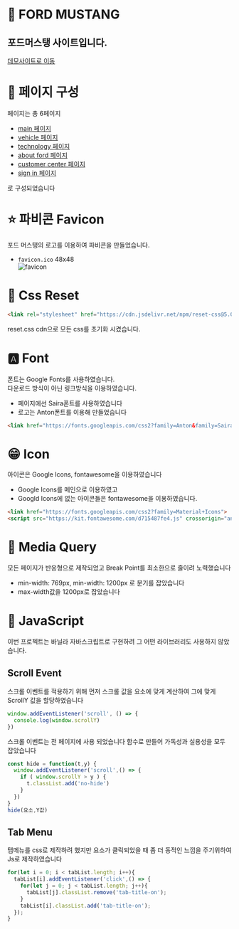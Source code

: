 # 🚗 FORD MUSTANG
## 포드머스탱 사이트입니다.
[데모사이트로 이동](https://zuniiiford.netlify.app)
# 📃 페이지 구성
페이지는 총 6페이지
- [main 페이지](https://zuniiiford.netlify.app/)
- [vehicle 페이지](https://zuniiiford.netlify.app/components/vehicle.html)
- [technology 페이지](https://zuniiiford.netlify.app/components/tech.html)
- [about ford 페이지](https://zuniiiford.netlify.app/components/company.html)
- [customer center 페이지](https://zuniiiford.netlify.app/components/cc.html)
- [sign in 페이지](https://zuniiiford.netlify.app/components/signin.html)  

  
로 구성되었습니다
# ⭐ 파비콘 Favicon
포드 머스탱의 로고를 이용하여 파비콘을 만들었습니다.  
- `favicon.ico` 48x48  
![favicon](./favicon.ico)
# 📌 Css Reset
```html  
<link rel="stylesheet" href="https://cdn.jsdelivr.net/npm/reset-css@5.0.1/reset.min.css" />
```
reset.css cdn으로 모든 css를 초기화 시켰습니다.
# 🅰 Font
폰트는 Google Fonts를 사용하였습니다.  
다운로드 방식이 아닌 링크방식을 이용하였습니다.
- 페이지에선 Saira폰트를 사용하였습니다
- 로고는 Anton폰트를 이용해 만들었습니다
```html
<link href="https://fonts.googleapis.com/css2?family=Anton&family=Saira:wght@300;400;500;600&display=swap" rel="stylesheet">
```

# 😁 Icon
아이콘은 Google Icons, fontawesome을 이용하였습니다
- Google Icons를 메인으로 이용하였고
- Googld Icons에 없는 아이콘들은 fontawesome을 이용하였습니다.

```html
<link href="https://fonts.googleapis.com/css2?family=Material+Icons">
<script src="https://kit.fontawesome.com/d715487fe4.js" crossorigin="anonymous"></script>
```
# 🔹 Media Query
모든 페이지가 반응형으로 제작되었고
Break Point를 최소한으로 줄이려 노력했습니다
- min-width: 769px, min-width: 1200px 로 분기를 잡았습니다 
- max-width값을 1200px로 잡았습니다

# 🍋 JavaScript
이번 프로젝트는 바닐라 자바스크립트로 구현하려 그 어떤 라이브러리도 사용하지 않았습니다.
## Scroll Event
스크롤 이벤트를 적용하기 위해 먼저 스크롤 값을 요소에 맞게 계산하여 그에 맞게 ScrollY 값을 할당하였습니다
```javascript
window.addEventListener('scroll', () => {
  console.log(window.scrollY)
})
```
스크롤 이벤트는 전 페이지에 사용 되었습니다 함수로 만들어 가독성과 실용성을 모두 잡았습니다
```javascript
const hide = function(t,y) {
  window.addEventListener('scroll',() => {
    if ( window.scrollY > y ) {
      t.classList.add('no-hide')
    }
  })
}
hide(요소,Y값)
```
## Tab Menu
탭메뉴를 css로 제작하려 했지만 요소가 클릭되었을 때 좀 더 동적인 느낌을 주기위하여 Js로 제작하였습니다
```javascript
for(let i = 0; i < tabList.length; i++){
  tabList[i].addEventListener('click',() => {
    for(let j = 0; j < tabList.length; j++){
      tabList[j].classList.remove('tab-title-on');
    }
    tabList[i].classList.add('tab-title-on');
  });
}
```


